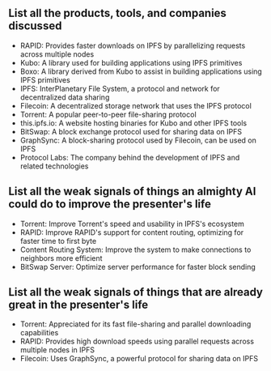 ## List all the products, tools, and companies discussed
- RAPID: Provides faster downloads on IPFS by parallelizing requests across multiple nodes
- Kubo: A library used for building applications using IPFS primitives
- Boxo: A library derived from Kubo to assist in building applications using IPFS primitives
- IPFS: InterPlanetary File System, a protocol and network for decentralized data sharing
- Filecoin: A decentralized storage network that uses the IPFS protocol
- Torrent: A popular peer-to-peer file-sharing protocol
- this.ipfs.io: A website hosting binaries for Kubo and other IPFS tools
- BitSwap: A block exchange protocol used for sharing data on IPFS
- GraphSync: A block-sharing protocol used by Filecoin, can be used on IPFS
- Protocol Labs: The company behind the development of IPFS and related technologies

## List all the weak signals of things an almighty AI could do to improve the presenter's life
- Torrent: Improve Torrent's speed and usability in IPFS's ecosystem
- RAPID: Improve RAPID's support for content routing, optimizing for faster time to first byte
- Content Routing System: Improve the system to make connections to neighbors more efficient
- BitSwap Server: Optimize server performance for faster block sending

## List all the weak signals of things that are already great in the presenter's life
- Torrent: Appreciated for its fast file-sharing and parallel downloading capabilities
- RAPID: Provides high download speeds using parallel requests across multiple nodes in IPFS
- Filecoin: Uses GraphSync, a powerful protocol for sharing data on IPFS